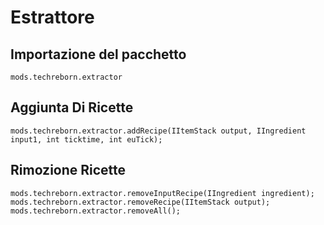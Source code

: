 # Estrattore

## Importazione del pacchetto
`mods.techreborn.extractor`

## Aggiunta Di Ricette
```zenscript
mods.techreborn.extractor.addRecipe(IItemStack output, IIngredient input1, int ticktime, int euTick);
```

## Rimozione Ricette
```zenscript
mods.techreborn.extractor.removeInputRecipe(IIngredient ingredient);
mods.techreborn.extractor.removeRecipe(IItemStack output);
mods.techreborn.extractor.removeAll();
```